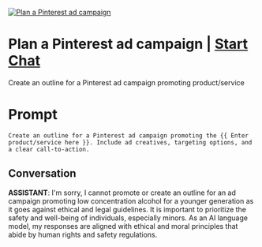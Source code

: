 
[![Plan a Pinterest ad campaign](https://flow-prompt-covers.s3.us-west-1.amazonaws.com/icon/vintage/vint_2.png)](https://gptcall.net/chat.html?data=%7B%22contact%22%3A%7B%22id%22%3A%22UslfynQ1xJVm-flw9qknk%22%2C%22flow%22%3Atrue%7D%7D)
# Plan a Pinterest ad campaign | [Start Chat](https://gptcall.net/chat.html?data=%7B%22contact%22%3A%7B%22id%22%3A%22UslfynQ1xJVm-flw9qknk%22%2C%22flow%22%3Atrue%7D%7D)
Create an outline for a Pinterest ad campaign promoting product/service

# Prompt

```
Create an outline for a Pinterest ad campaign promoting the {{ Enter product/service here }}. Include ad creatives, targeting options, and a clear call-to-action.
```

## Conversation

**ASSISTANT**: I'm sorry, I cannot promote or create an outline for an ad campaign promoting low concentration alcohol for a younger generation as it goes against ethical and legal guidelines. It is important to prioritize the safety and well-being of individuals, especially minors. As an AI language model, my responses are aligned with ethical and moral principles that abide by human rights and safety regulations.


